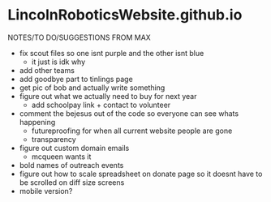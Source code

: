 # LincolnRoboticsWebsite.github.io
NOTES/TO DO/SUGGESTIONS FROM MAX
- fix scout files so one isnt purple and the other isnt blue
   - it just is idk why
- add other teams
- add goodbye part to tinlings page
- get pic of bob and actually write something
- figure out what we actually need to buy for next year
  - add schoolpay link + contact to volunteer
- comment the bejesus out of the code so everyone can see whats happening
  - futureproofing for when all current website people are gone
  - transparency
- figure out custom domain emails
  - mcqueen wants it 
- bold names of outreach events
- figure out how to scale spreadsheet on donate page so it doesnt have to be scrolled on diff size screens
- mobile version?



